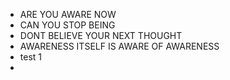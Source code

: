 - ARE YOU AWARE NOW
- CAN YOU STOP BEING
- DONT BELIEVE YOUR NEXT THOUGHT
- AWARENESS ITSELF IS AWARE OF AWARENESS
- test 1
- 
